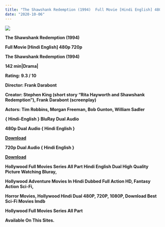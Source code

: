 ```yaml
---
title: "The Shawshank Redemption (1994)  Full Movie [Hindi English] 480p 720p"
date: "2020-10-06"
---
```


[**![](https://1.bp.blogspot.com/-uB-ZxlW8Ugk/X0KQnHh4VkI/AAAAAAAAEkM/JKk9gCnCqw04pmbS_aXR28nSANwIZCfjACLcBGAsYHQ/s1600/images{2deb609f52c527dc8b4fbab26c6d0bae2964b23de7178cabf97238dc1868ff55}252842{2deb609f52c527dc8b4fbab26c6d0bae2964b23de7178cabf97238dc1868ff55}2529.jpg)**](https://1.bp.blogspot.com/-uB-ZxlW8Ugk/X0KQnHh4VkI/AAAAAAAAEkM/JKk9gCnCqw04pmbS_aXR28nSANwIZCfjACLcBGAsYHQ/s1600/images{2deb609f52c527dc8b4fbab26c6d0bae2964b23de7178cabf97238dc1868ff55}252842{2deb609f52c527dc8b4fbab26c6d0bae2964b23de7178cabf97238dc1868ff55}2529.jpg)

 **The Shawshank Redemption (1994)**

**Full Movie \[Hindi English\] 480p 720p** 

**The Shawshank Redemption (1994)**

**142 min|Drama|**

**Rating: 9.3 / 10** 

**Director: Frank Darabont**

**Creator: Stephen King (short story “Rita Hayworth and Shawshank Redemption”), Frank Darabont (screenplay)**

**Actors: Tim Robbins, Morgan Freeman, Bob Gunton, William Sadler**

**{ Hindi-English } BluRay Dual Audio**

**480p Dual Audio { Hindi English }**

[**Download**](https://myglinks.xyz/1749)

**720p Dual Audio { Hindi English }**

[**Download**](https://myglinks.xyz/1750)

**Hollywood Full Movies Series All Part Hindi English Dual High Quality Picture Watching Bluray,**

 **Hollywood Adventure Movies In Hindi Dubbed Full Action HD, Fantasy Action Sci-Fi,**

**Horror Movies, Hollywood Hindi Dual 480P, 720P, 1080P, Download Best Sci-Fi Movies Imdb** 

**Hollywood Full Movies Series All Part**

**Available On This Sites.**
